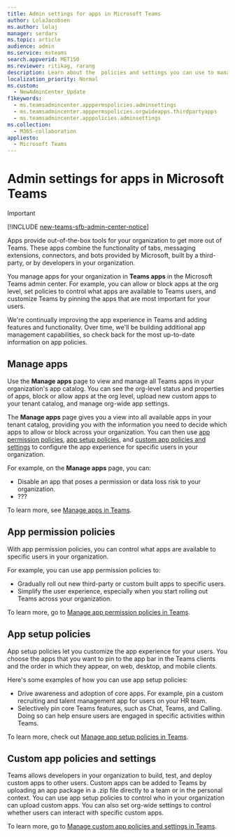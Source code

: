 ```yaml
---
title: Admin settings for apps in Microsoft Teams
author: LolaJacobsen
ms.author: lolaj
manager: serdars
ms.topic: article
audience: admin
ms.service: msteams
search.appverid: MET150
ms.reviewer: ritikag, rarang
description: Learn about the  policies and settings you can use to manage apps for your organization in Microsoft Teams.
localization_priority: Normal
ms.custom: 
  - NewAdminCenter_Update
f1keywords: 
  - ms.teamsadmincenter.apppermspolicies.adminsettings
  - ms.teamsadmincenter.apppermspolicies.orgwideapps.thirdpartyapps
  - ms.teamsadmincenter.apppolicies.adminsettings
ms.collection: 
  - M365-collaboration
appliesto: 
  - Microsoft Teams
---
```


Admin settings for apps in Microsoft Teams
==========================================
> [!IMPORTANT]
> [!INCLUDE [new-teams-sfb-admin-center-notice](includes/new-teams-sfb-admin-center-notice.md)]

Apps provide out-of-the-box tools for your organization to get more out of Teams. These apps combine the functionality of tabs, messaging extensions, connectors, and bots provided by Microsoft, built by a third-party, or by developers in your organization.

You manage apps for your organization in **Teams apps** in the Microsoft Teams admin center. For example, you can allow or block apps at the org level, set policies to control what apps are available to Teams users, and customize Teams by pinning the apps that are most important for your users.

We're continually improving the app experience in Teams and adding features and functionality. Over time, we'll be building additional app management capabilities, so check back for the most up-to-date information on app policies.

## Manage apps

Use the **Manage apps** page to view and manage all Teams apps in your organization's app catalog. You can see the org-level status and properties of apps, block or allow apps at the org level, upload new custom apps to your tenant catalog, and manage org-wide app settings.

The **Manage apps** page gives you a view into all available apps in your tenant catalog, providing you with the information you need to decide which apps to allow or block across your organization. You can then use [app permission policies](#app-permission-policies), [app setup policies](#app-setup-policies), and [custom app policies and settings](#custom-app-policies-and-settings) to configure the app experience for specific users in your organization.

For example, on the **Manage apps** page, you can:

- Disable an app that poses a permission or data loss risk to your organization.
- ???

To learn more, see [Manage apps in Teams](manage-apps.md).

## App permission policies

With app permission policies, you can control what apps are available to specific users in your organization.

For example, you can use app permission policies to:

- Gradually roll out new third-party or custom built apps to specific users.
- Simplify the user experience, especially when you start rolling out Teams across your organization.

To learn more, go to [Manage app permission policies in Teams](teams-app-permission-policies.md).

## App setup policies

App setup policies let you customize the app experience for your users. You choose the apps that you want to pin to the app bar in the Teams clients and the order in which they appear, on web, desktop, and mobile clients.

Here's some examples of how you can use app setup policies:

- Drive awareness and adoption of core apps. For example, pin a custom recruiting and talent management app for users on your HR team.
- Selectively pin core Teams features, such as Chat, Teams, and Calling. Doing so can help ensure users are engaged in specific activities within Teams.

To learn more, check out [Manage app setup policies in Teams](teams-app-setup-policies.md).

## Custom app policies and settings

Teams allows developers in your organization to build, test, and deploy custom apps to other users. Custom apps can be added to Teams by uploading an app package in a .zip file directly to a team or in the personal context. You can use app setup policies to control who in your organization can upload custom apps. You can also set org-wide settings to control whether users can interact with specific custom apps.

To learn more, go to [Manage custom app policies and settings in Teams](teams-custom-app-policies-and-settings.md).